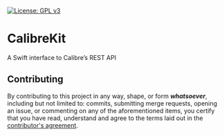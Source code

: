 [![License: GPL v3](https://img.shields.io/badge/License-GPL%20v3-blue.svg)](https://www.gnu.org/licenses/gpl-3.0)

# CalibreKit

A Swift interface to Calibre’s REST API

## Contributing

By contributing to this project in any way, shape, or form ***whatsoever***, 
including but not limited to: commits, submitting merge requests, opening an
issue, or commenting on any of the aforementioned items, you certify that you
have read, understand and agree to the terms laid out in the
[contributor's agreement](CONTRIBUTING.md).

